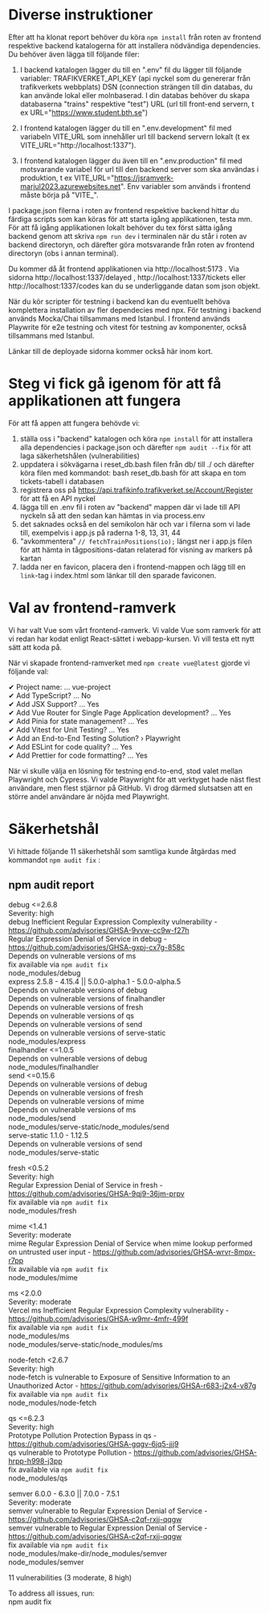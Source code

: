 # Diverse instruktioner

Efter att ha klonat report behöver du köra ```npm install``` från roten av frontend respektive backend katalogerna för att installera nödvändiga dependencies. Du behöver även lägga till följande filer:  

1. I backend katalogen lägger du till en ".env" fil du lägger till följande variabler: 
TRAFIKVERKET_API_KEY (api nyckel som du genererar från trafikverkets webbplats)
DSN (connection strängen till din databas, du kan använde lokal eller molnbaserad. I din databas behöver du skapa databaserna "trains" respektive "test")
URL (url till front-end servern, t ex URL="https://www.student.bth.se")

2. I frontend katalogen lägger du till en ".env.development" fil med variabeln VITE_URL som innehåller url till backend servern lokalt (t ex VITE_URL="http://localhost:1337").

3. I frontend katalogen lägger du även till en ".env.production" fil med motsvarande variabel för url till den backend server som ska användas i produktion, t ex VITE_URL="https://jsramverk-marjul2023.azurewebsites.net". Env variabler som används i frontend måste börja på "VITE_".

I package.json filerna i roten av frontend respektive backend hittar du färdiga scripts som kan köras för att starta igång applikationen, testa mm. För att få igång applikationen lokalt behöver du tex först sätta igång backend genom att skriva ```npm run dev``` i terminalen när du står i roten av backend directoryn, och därefter göra motsvarande från roten av frontend directoryn (obs i annan terminal).

Du kommer då åt frontend applikationen via http://localhost:5173 . Via sidorna http://localhost:1337/delayed , http://localhost:1337/tickets eller http://localhost:1337/codes kan du se underliggande datan som json objekt.

När du kör scripter för testning i backend kan du eventuellt behöva komplettera installation av fler dependecies med npx. För testning i backend används Mocka/Chai tillsammans med Istanbul. I frontend används Playwrite för e2e testning och vitest för testning av komponenter, också tillsammans med Istanbul.


Länkar till de deployade sidorna kommer också här inom kort.


# Steg vi fick gå igenom för att få applikationen att fungera  

För att få appen att fungera behövde vi:  

1. ställa oss i "backend" katalogen och köra ```npm install``` för att installera alla dependencies i package.json och därefter ```npm audit --fix``` för att laga säkerhetshålen (vulnerabilities)
2. uppdatera i sökvägarna i reset_db.bash filen från db/ till ./ och därefter köra filen med kommandot: bash reset_db.bash för att skapa en tom tickets-tabell i databasen
3. registrera oss på https://api.trafikinfo.trafikverket.se/Account/Register för att få en API nyckel
4. lägga till en .env fil i roten av "backend" mappen där vi lade till API nyckeln så att den sedan kan hämtas in via process.env
5. det saknades också en del semikolon här och var i filerna som vi lade till, exempelvis i app.js på raderna 1-8, 13, 31, 44
6. "avkommentera" ```// fetchTrainPositions(io);``` längst ner i app.js filen för att hämta in tågpositions-datan relaterad för visning av markers på kartan
7. ladda ner en favicon, placera den i frontend-mappen och lägg till en ``` link ```-tag i index.html som länkar till den sparade faviconen.

# Val av frontend-ramverk

Vi har valt Vue som vårt frontend-ramverk. Vi valde Vue som ramverk för att vi redan har kodat enligt React-sättet i webapp-kursen. Vi vill testa ett nytt sätt att koda på.  

När vi skapade frontend-ramverket med ``` npm create vue@latest ``` gjorde vi följande val:  

✔ Project name: … vue-project  
✔ Add TypeScript? … No  
✔ Add JSX Support? … Yes  
✔ Add Vue Router for Single Page Application development? … Yes  
✔ Add Pinia for state management? … Yes  
✔ Add Vitest for Unit Testing? … Yes  
✔ Add an End-to-End Testing Solution? › Playwright  
✔ Add ESLint for code quality? … Yes  
✔ Add Prettier for code formatting? … Yes  

När vi skulle välja en lösning för testning end-to-end, stod valet mellan Playwright och Cypress. Vi valde Playwright för att verktyget hade näst flest användare, men flest stjärnor på GitHub. Vi drog därmed slutsatsen att en större andel användare är nöjda med Playwright.

# Säkerhetshål  

Vi hittade följande 11 säkerhetshål som samtliga kunde åtgärdas med kommandot ```npm audit fix``` :


## npm audit report

debug  <=2.6.8  
Severity: high  
debug Inefficient Regular Expression Complexity vulnerability - https://github.com/advisories/GHSA-9vvw-cc9w-f27h  
Regular Expression Denial of Service in debug - https://github.com/advisories/GHSA-gxpj-cx7g-858c  
Depends on vulnerable versions of ms  
fix available via `npm audit fix`  
node_modules/debug  
  express  2.5.8 - 4.15.4 || 5.0.0-alpha.1 - 5.0.0-alpha.5  
  Depends on vulnerable versions of debug  
  Depends on vulnerable versions of finalhandler  
  Depends on vulnerable versions of fresh  
  Depends on vulnerable versions of qs  
  Depends on vulnerable versions of send  
  Depends on vulnerable versions of serve-static  
  node_modules/express  
  finalhandler  <=1.0.5  
  Depends on vulnerable versions of debug  
  node_modules/finalhandler  
  send  <=0.15.6  
  Depends on vulnerable versions of debug  
  Depends on vulnerable versions of fresh  
  Depends on vulnerable versions of mime  
  Depends on vulnerable versions of ms  
  node_modules/send  
  node_modules/serve-static/node_modules/send  
    serve-static  1.1.0 - 1.12.5  
    Depends on vulnerable versions of send  
    node_modules/serve-static  

fresh  <0.5.2  
Severity: high  
Regular Expression Denial of Service in fresh - https://github.com/advisories/GHSA-9qj9-36jm-prpv  
fix available via `npm audit fix`  
node_modules/fresh  

mime  <1.4.1  
Severity: moderate  
mime Regular Expression Denial of Service when mime lookup performed on untrusted user input - https://github.com/advisories/GHSA-wrvr-8mpx-r7pp  
fix available via `npm audit fix`  
node_modules/mime  

ms  <2.0.0  
Severity: moderate  
Vercel ms Inefficient Regular Expression Complexity vulnerability - https://github.com/advisories/GHSA-w9mr-4mfr-499f  
fix available via `npm audit fix`  
node_modules/ms  
node_modules/serve-static/node_modules/ms  

node-fetch  <2.6.7  
Severity: high  
node-fetch is vulnerable to Exposure of Sensitive Information to an Unauthorized Actor - https://github.com/advisories/GHSA-r683-j2x4-v87g  
fix available via `npm audit fix`  
node_modules/node-fetch  

qs  <=6.2.3  
Severity: high  
Prototype Pollution Protection Bypass in qs - https://github.com/advisories/GHSA-gqgv-6jq5-jjj9  
qs vulnerable to Prototype Pollution - https://github.com/advisories/GHSA-hrpp-h998-j3pp  
fix available via `npm audit fix`  
node_modules/qs  

semver  6.0.0 - 6.3.0 || 7.0.0 - 7.5.1  
Severity: moderate  
semver vulnerable to Regular Expression Denial of Service - https://github.com/advisories/GHSA-c2qf-rxjj-qqgw  
semver vulnerable to Regular Expression Denial of Service - https://github.com/advisories/GHSA-c2qf-rxjj-qqgw  
fix available via `npm audit fix`  
node_modules/make-dir/node_modules/semver  
node_modules/semver  

11 vulnerabilities (3 moderate, 8 high)  

To address all issues, run:  
  npm audit fix  